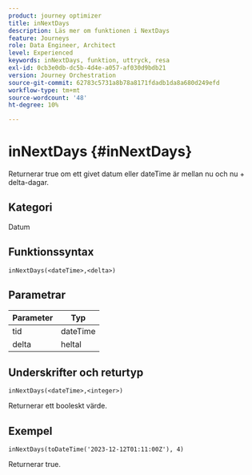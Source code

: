 ```yaml
---
product: journey optimizer
title: inNextDays
description: Läs mer om funktionen i NextDays
feature: Journeys
role: Data Engineer, Architect
level: Experienced
keywords: inNextDays, funktion, uttryck, resa
exl-id: 0cb3e0db-dc5b-4d4e-a057-af030d9bdb21
version: Journey Orchestration
source-git-commit: 62783c5731a8b78a8171fdadb1da8a680d249efd
workflow-type: tm+mt
source-wordcount: '48'
ht-degree: 10%

---
```


# inNextDays {#inNextDays}

Returnerar true om ett givet datum eller dateTime är mellan nu och nu + delta-dagar.

## Kategori

Datum

## Funktionssyntax

`inNextDays(<dateTime>,<delta>)`

## Parametrar

| Parameter | Typ |
|-----------|------------------|
| tid | dateTime |
| delta | heltal |

## Underskrifter och returtyp

`inNextDays(<dateTime>,<integer>)`

Returnerar ett booleskt värde.

## Exempel

`inNextDays(toDateTime('2023-12-12T01:11:00Z'), 4)`

Returnerar true.
